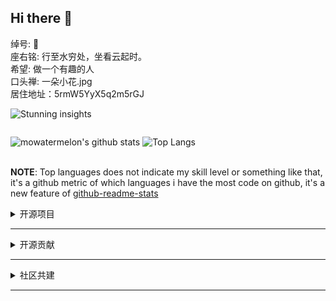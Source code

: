 ## Hi there 👋

绰号: 🍉<br>
座右铭: 行至水穷处，坐看云起时。<br>
希望: 做一个有趣的人<br>
口头禅: 一朵小花.jpg<br>
居住地址：5rmW5YyX5q2m5rGJ<br>

![Stunning insights](https://repobeats.axiom.co/api/embed/ac99477d966b56598616a955e2fe8a30a90f109f.svg "Repobeats analytics image")

<div width="30%" style="display:inline-block;overflow-x: auto;">

![mowatermelon's github stats](https://github-readme-stats.vercel.app/api?username=mowatermelon&show_icons=true&theme=onedark&bg_color=fff&hide_title=true)

</div>
<div width="30%" style="display:inline-block;overflow-x: auto;">

![Top Langs](https://github-readme-stats.vercel.app/api/top-langs/?username=mowatermelon&layout=compact)

</div>

**NOTE**: Top languages does not indicate my skill level or something like that, it's a github metric of which languages i have the most code on github, it's a new feature of [github-readme-stats](https://github.com/anuraghazra/github-readme-stats)

<details>
<summary>开源项目</summary>

|项目|描述|tag|
|:---|:--|:--|
|[up-video](https://github.com/mowatermelon/up-video)|基于mdui , egg 和 b 站 api 的UP 更新日历，支持发布视频的详细预览，支持全年日历的切换。|egg、bilibili-api、mdui、calender|
|[mw2-antd](https://github.com/mowatermelon/mw2-antd)|基于 antd 的 midwayjs V2 静态项目 函数计算发布案例|middway V2、typescript、umi、antd、static-server|
|[mwegg](https://github.com/mowatermelon/mwegg)|基于 middway + egg + typeorm + swagger 的后端服务项目|middway V2、typescript、egg、typeorm、swagger|
|[watermelon-todolist](https://github.com/mowatermelon/learn-electron.git)|基于electron，localstorage和vue的todolist桌面应用，默认有三个背景色可切换。支持基础任务添加，关闭和删除。|electron、todolist、vue、localstorage|
|[vue-admin](https://github.com/mowatermelon/vue-admin.git)|基于axios，bootstrap，vue-router，webpack和express等等的基础vue后台控制模板，默认有三个颜色主题可切换。|axios、vue、vue-router、webpack、vue-admin、express、mo-theme、vuex、localstorage|
|[vue-ersi](https://github.com/mowatermelon/vue-ersi.git)|基于axios，Element UI，vue-router，esri，webpack和express等等地图后台操作模板。|axios、vue、vue-router、webpack、express、vuex、localstorage、dojo、arcgis-js-api-4、arcgis-js-api-3d|
|[vue-webapp](https://github.com/mowatermelon/vue-webapp.git)|基于vue做的webapp模版，基于mdui的webapp，在mdui分支|axios、vue、vue-router、webpack、express、mdui、vuex、localstorage|
|[visualKeyboard](https://github.com/mowatermelon/visualKeyboard.git)|自己写的支持中文和英文输入的虚拟键盘，主要业务场景是PC查询机，中文输入法有搜狗默认皮肤、西瓜皮肤和三个coding洋葱猴皮肤。|css、jquery、simpleInputMethod|
|[modal.js](https://github.com/mowatermelon/modal.js.git)|这是一个基于bootstrap二次开发的dialog插件，支持多个参数的定制，配有基础使用文档，使用本插件之前需要引用bootstrap的前置环境。|bootstrap、jQuery、modal、gitbook|
|[all-year-calendar](https://github.com/mowatermelon/all-year-calendar.git)|基于jq，amazeui与bootstrap的一个全年考勤日历插件，支持工作日和非工作日状态的修改设置，支持全年日历的切换|amazeui、jquery、calender、all-year|
|[ACE-WEBIDE](https://github.com/mowatermelon/ACE-WEBIDE.git)|An online javascript Editor based on ace Editor and layui|ace、layui、online-editor、webide|
|[wu_nyu_dictionary](https://github.com/mowatermelon/wu_nyu_dictionary.git)|基于apollo，graphQL，mdui，vue全家桶等等的吳語小詞典。|apollo、apollo-client、apollographql、mdui、vue-router3、webpack4、express、wu-nyu、vue-apollo|
|[moTool](https://github.com/mowatermelon/moTool.git)|集合了一些平时写的小工具函数，方便自己做相关api能力测试。|vue、plugins、layui-demo、motool|
|[更多作品](https://github.com/mowatermelon)|更多作品可以去我的github仓库中查看|bootstrap、vue、ionic5、angular7、typescript3、ionic、electron、es6、node、python、luppo、travis-cli、iceworks、html2canvas、echart、json、io、localStorage、session、mvvm、OOCSS、bem、graphql、express、nodejs、apollo-graphql、apollo-server-express、graphql-tools、apollo-server、esri、layui、mui|

</details>

---

<details>
<summary>开源贡献</summary>

|项目|描述|tag|
|:---|:--|:--|
|[xgplayer](https://github.com/bytedance/xgplayer)|修改文档说明错误|video|
|[pipcook](https://github.com/alibaba/pipcook)|修改文档说明错误|machine-learning、js|  
|[midwayjs](https://github.com/midwayjs/midway)|在社区帮忙答疑，提有效 bug issue|midwayjs,eggjs|
|[qiankun](https://github.com/mowatermelon/test-qiankun-pureHtml)|在社区帮忙答疑，提有效 bug issue|jquery,qiankun,requirejs,ztree|
|[ice 飞冰 - 让前端开发简单而友好](https://github.com/mowatermelon/ice/tree/melon-template/vue-materials/blocks)|https://alibaba.github.io/ice/block?type=vue，主要是做vue社区物料贡献，vue社区一共20个物料，我这边贡献了四个异常错误页面，和大部分图表示例代码(大概十个左右)|vue、alibaba、ice、echart、exception|
|[scaffold-market](https://github.com/ant-design/scaffold-market/pull/171)|scaffold market for single page application，http://scaffold.ant.design/，主要是向社区提供了一个vue-admin模板，当时结合bootstrap和vue写的一个后台模板，主要写了五个通用组件。|vue、ant-design、scaffold-market、bootstrap、vue-router、vuex、localStorage|
|[hexo-theme-melon](https://github.com/mowatermelon/hexo-theme-melon.git)|在hexo-theme-yilia主题基础上，个人定制一定样式，支持gitment的hexo主题，添加文章内容检索功能，修改了左侧目录区和右侧文章区相关宽度占比，修改之后的主题比较适合girl|hexo、sass、gulp、gitment、npm、ejs、git、webpack、yilia、vue|
</details>

---

<details>

<summary>社区共建</summary>

|书名|描述|tag|
|:---|:--|:--|
|[rust-tutorial](https://github.com/mowatermelon/learn-rust/wiki)|学习rust过程中，相关基础文章综合，希望帮助他人更好入门rust|rust、roket、llvm、lldb、rust-book、gfx-rs|
|[learn-es6](https://mowatermelon.github.io/learn-es6/)|学习阮一峰老师的es6tutorial文章输出，之前阅读时由于每个章节内容比较综合，对于学习持续性要求比较高，这边学习过程中按照个人习惯分了十二章，进行辅助分类学习|es6、ruanyf|
|[GraphQL-chatSheet](https://github.com/mowatermelon/learn-GraphQL/wiki)|学习GraphQL过程中相关知识的速查表|graphql、express、nodejs、apollo-graphql、apollo-server-express、graphql-tools、apollo-server、child-process|

</details>

---
